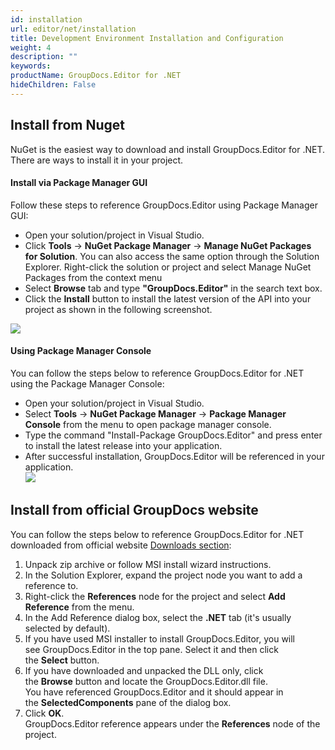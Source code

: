 ```yaml
---
id: installation
url: editor/net/installation
title: Development Environment Installation and Configuration
weight: 4
description: ""
keywords: 
productName: GroupDocs.Editor for .NET
hideChildren: False
---
```

## Install from Nuget

NuGet is the easiest way to download and install GroupDocs.Editor for .NET. There are ways to install it in your project.

#### Install via Package Manager GUI

Follow these steps to reference GroupDocs.Editor using Package Manager GUI:
*   Open your solution/project in Visual Studio.    
*   Click **Tools** -> **NuGet Package Manager** -> **Manage NuGet Packages for Solution**. You can also access the same option through the Solution Explorer. Right-click the solution or project and select Manage NuGet Packages from the context menu    
*   Select **Browse** tab and type **"GroupDocs.Editor"** in the search text box.    
*   Click the **Install** button to install the latest version of the API into your project as shown in the following screenshot.        
    

![](editor/net/images/development-environment-installation-and-configuration.png)

#### Using Package Manager Console

You can follow the steps below to reference GroupDocs.Editor for .NET using the Package Manager Console:

*   Open your solution/project in Visual Studio.    
*   Select **Tools** -> **NuGet Package Manager** -> **Package Manager Console** from the menu to open package manager console.    
*   Type the command "Install-Package GroupDocs.Editor" and press enter to install the latest release into your application.    
*   After successful installation, GroupDocs.Editor will be referenced in your application.     
![](editor/net/images/installation_1.png)
  

## Install from official GroupDocs website

You can follow the steps below to reference GroupDocs.Editor for .NET downloaded from official website [Downloads section](https://downloads.groupdocs.com/editor/net):

1.  Unpack zip archive or follow MSI install wizard instructions.
2.  In the Solution Explorer, expand the project node you want to add a reference to.
3.  Right-click the **References** node for the project and select **Add Reference** from the menu.
4.  In the Add Reference dialog box, select the **.NET** tab (it's usually selected by default).
5.  If you have used MSI installer to install GroupDocs.Editor, you will see GroupDocs.Editor in the top pane. Select it and then click the **Select** button.
6.  If you have downloaded and unpacked the DLL only, click the **Browse** button and locate the GroupDocs.Editor.dll file.   
    You have referenced GroupDocs.Editor and it should appear in the **SelectedComponents** pane of the dialog box.
7.  Click **OK**.   
    GroupDocs.Editor reference appears under the **References** node of the project.
